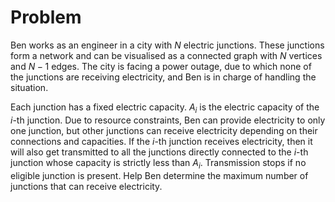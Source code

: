# Problem

Ben works as an engineer in a city with $N$ electric junctions. These junctions form a network and can be visualised as a connected graph with $N$ vertices and $N−1$ edges. The city is facing a power outage, due to which none of the junctions are receiving electricity, and Ben is in charge of handling the situation.

Each junction has a fixed electric capacity. $A_i$ is the electric capacity of the $i$-th junction. Due to resource constraints, Ben can provide electricity to only one junction, but other junctions can receive electricity depending on their connections and capacities. If the $i$-th junction receives electricity, then it will also get transmitted to all the junctions directly connected to the $i$-th junction whose capacity is strictly less than $A_i$. Transmission stops if no eligible junction is present. Help Ben determine the maximum number of junctions that can receive electricity.
